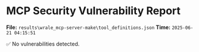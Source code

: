 # MCP Security Vulnerability Report
**File:** `results\wrale_mcp-server-make\tool_definitions.json`
**Time:** `2025-06-21 04:15:51`

✅ No vulnerabilities detected.